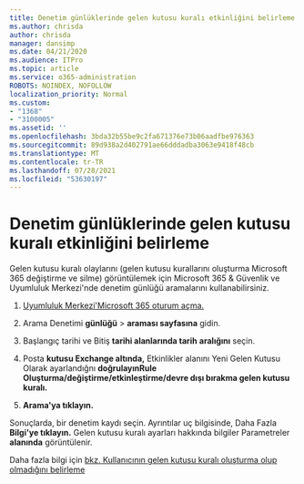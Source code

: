 ```yaml
---
title: Denetim günlüklerinde gelen kutusu kuralı etkinliğini belirleme
ms.author: chrisda
author: chrisda
manager: dansimp
ms.date: 04/21/2020
ms.audience: ITPro
ms.topic: article
ms.service: o365-administration
ROBOTS: NOINDEX, NOFOLLOW
localization_priority: Normal
ms.custom:
- "1368"
- "3100005"
ms.assetid: ''
ms.openlocfilehash: 3bda32b55be9c2fa671376e73b06aadfbe976363
ms.sourcegitcommit: 89d938a2d402791ae66dddadba3063e9418f48cb
ms.translationtype: MT
ms.contentlocale: tr-TR
ms.lasthandoff: 07/28/2021
ms.locfileid: "53630197"
---
```

# <a name="identify-inbox-rule-activity-in-audit-logs"></a>Denetim günlüklerinde gelen kutusu kuralı etkinliğini belirleme

Gelen kutusu kuralı olaylarını (gelen kutusu kurallarını oluşturma Microsoft 365 değiştirme ve silme) görüntülemek için Microsoft 365 & Güvenlik ve Uyumluluk Merkezi'nde denetim günlüğü aramalarını kullanabilirsiniz.

1. [Uyumluluk Merkezi'Microsoft 365 oturum açma.](https://protection.office.com/)

2. Arama Denetimi **günlüğü**  >  **araması sayfasına** gidin.

3. Başlangıç tarihi ve Bitiş **tarihi alanlarında tarih** **aralığını** seçin.

4. Posta **kutusu Exchange altında,** Etkinlikler  alanını Yeni Gelen Kutusu Olarak ayarlandığnı **doğrulayınRule Oluşturma/değiştirme/etkinleştirme/devre dışı bırakma gelen kutusu kuralı.**

5. **Arama'ya tıklayın.**

Sonuçlarda, bir denetim kaydı seçin. Ayrıntılar uç bilgisinde, Daha Fazla **Bilgi'ye tıklayın.** Gelen kutusu kuralı ayarları hakkında bilgiler Parametreler **alanında** görüntülenir.

Daha fazla bilgi için [bkz. Kullanıcının gelen kutusu kuralı oluşturma olup olmadığını belirleme](/office365/securitycompliance/auditing-troubleshooting-scenarios#determining-if-a-user-created-an-inbox-rule)

